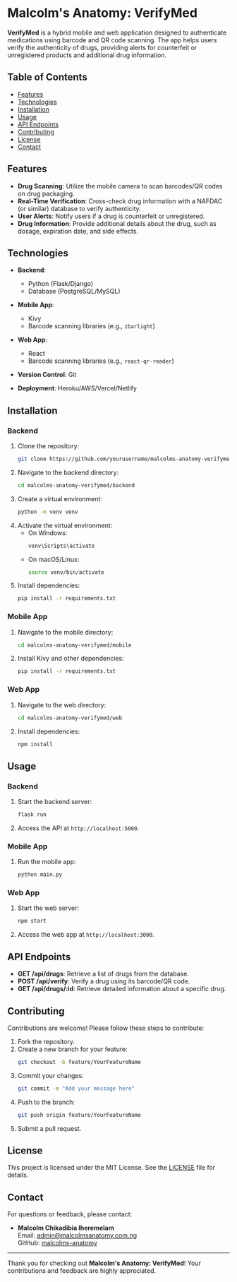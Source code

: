 # Malcolm's Anatomy: VerifyMed

**VerifyMed** is a hybrid mobile and web application designed to authenticate medications using barcode and QR code scanning. The app helps users verify the authenticity of drugs, providing alerts for counterfeit or unregistered products and additional drug information.

## Table of Contents

- [Features](#features)
- [Technologies](#technologies)
- [Installation](#installation)
- [Usage](#usage)
- [API Endpoints](#api-endpoints)
- [Contributing](#contributing)
- [License](#license)
- [Contact](#contact)

## Features

- **Drug Scanning**: Utilize the mobile camera to scan barcodes/QR codes on drug packaging.
- **Real-Time Verification**: Cross-check drug information with a NAFDAC (or similar) database to verify authenticity.
- **User Alerts**: Notify users if a drug is counterfeit or unregistered.
- **Drug Information**: Provide additional details about the drug, such as dosage, expiration date, and side effects.

## Technologies

- **Backend**: 
  - Python (Flask/Django)
  - Database (PostgreSQL/MySQL)
    
- **Mobile App**: 
  - Kivy
  - Barcode scanning libraries (e.g., `zbarlight`)
    
- **Web App**: 
  - React
  - Barcode scanning libraries (e.g., `react-qr-reader`)
    
- **Version Control**: Git
  
- **Deployment**: Heroku/AWS/Vercel/Netlify

## Installation

### Backend

1. Clone the repository:
   ```bash
   git clone https://github.com/yourusername/malcolms-anatomy-verifymed.git
   ```
2. Navigate to the backend directory:
   ```bash
   cd malcolms-anatomy-verifymed/backend
   ```
3. Create a virtual environment:
   ```bash
   python -m venv venv
   ```
4. Activate the virtual environment:
   - On Windows:
     ```bash
     venv\Scripts\activate
     ```
   - On macOS/Linux:
     ```bash
     source venv/bin/activate
     ```
5. Install dependencies:
   ```bash
   pip install -r requirements.txt
   ```

### Mobile App

1. Navigate to the mobile directory:
   ```bash
   cd malcolms-anatomy-verifymed/mobile
   ```
2. Install Kivy and other dependencies:
   ```bash
   pip install -r requirements.txt
   ```

### Web App

1. Navigate to the web directory:
   ```bash
   cd malcolms-anatomy-verifymed/web
   ```
2. Install dependencies:
   ```bash
   npm install
   ```

## Usage

### Backend

1. Start the backend server:
   ```bash
   flask run
   ```
2. Access the API at `http://localhost:5000`.

### Mobile App

1. Run the mobile app:
   ```bash
   python main.py
   ```

### Web App

1. Start the web server:
   ```bash
   npm start
   ```
2. Access the web app at `http://localhost:3000`.

## API Endpoints

- **GET /api/drugs**: Retrieve a list of drugs from the database.
- **POST /api/verify**: Verify a drug using its barcode/QR code.
- **GET /api/drugs/:id**: Retrieve detailed information about a specific drug.

## Contributing

Contributions are welcome! Please follow these steps to contribute:

1. Fork the repository.
2. Create a new branch for your feature:
   ```bash
   git checkout -b feature/YourFeatureName
   ```
3. Commit your changes:
   ```bash
   git commit -m "Add your message here"
   ```
4. Push to the branch:
   ```bash
   git push origin feature/YourFeatureName
   ```
5. Submit a pull request.

## License

This project is licensed under the MIT License. See the [LICENSE](LICENSE) file for details.

## Contact

For questions or feedback, please contact:

- **Malcolm Chikadibia Iheremelam**  
  Email: [admin@malcolmsanatomy.com.ng](mailto:admin@malcolmsanatomy.com.ng)  
  GitHub: [malcolms-anatomy](https://github.com/malcolms-anatomy)

---

Thank you for checking out **Malcolm's Anatomy: VerifyMed**! Your contributions and feedback are highly appreciated.
```
